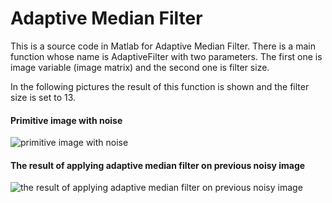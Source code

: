# Adaptive Median Filter
This is a source code in Matlab for Adaptive Median Filter. There is a main function whose name is AdaptiveFilter with two parameters. 
The first one is image variable (image matrix) and the second one is filter size.

In the following pictures the result of this function is shown and the filter size is set to 13.

#### Primitive image with noise

![primitive image with noise](https://user-images.githubusercontent.com/15813546/31782356-873413f4-b507-11e7-8c72-b5ffed70b9d2.png)

#### The result of applying adaptive median filter on previous noisy image

![the result of applying adaptive median filter on previous noisy image](https://user-images.githubusercontent.com/15813546/31782357-875cbd7c-b507-11e7-9561-f5fd066e2384.png)
